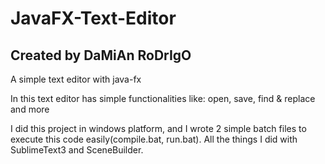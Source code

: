 # JavaFX-Text-Editor
## Created by DaMiAn RoDrIgO
A simple text editor with java-fx

In this text editor has simple functionalities like: open, save, find & replace and more

I did this project in windows platform, and I wrote 2 simple batch files to execute this code easily(compile.bat, run.bat).
All the things I did with SublimeText3 and SceneBuilder.
